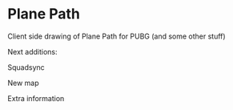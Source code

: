 Plane Path
==============

Client side drawing of Plane Path for PUBG (and some other stuff) 

Next additions: 

Squadsync 

New map 

Extra information 